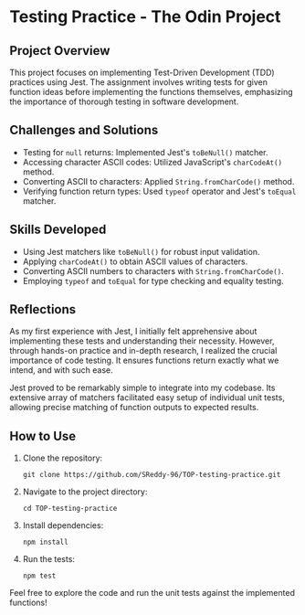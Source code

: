 # Testing Practice - The Odin Project

## Project Overview

This project focuses on implementing Test-Driven Development (TDD) practices using Jest. The assignment involves writing tests for given function ideas before implementing the functions themselves, emphasizing the importance of thorough testing in software development.

## Challenges and Solutions

- Testing for `null` returns: Implemented Jest's `toBeNull()` matcher.
- Accessing character ASCII codes: Utilized JavaScript's `charCodeAt()` method.
- Converting ASCII to characters: Applied `String.fromCharCode()` method.
- Verifying function return types: Used `typeof` operator and Jest's `toEqual` matcher.

## Skills Developed

- Using Jest matchers like `toBeNull()` for robust input validation.
- Applying `charCodeAt()` to obtain ASCII values of characters.
- Converting ASCII numbers to characters with `String.fromCharCode()`.
- Employing `typeof` and `toEqual` for type checking and equality testing.

## Reflections

As my first experience with Jest, I initially felt apprehensive about implementing these tests and understanding their necessity. However, through hands-on practice and in-depth research, I realized the crucial importance of code testing. It ensures functions return exactly what we intend, and with such ease.

Jest proved to be remarkably simple to integrate into my codebase. Its extensive array of matchers facilitated easy setup of individual unit tests, allowing precise matching of function outputs to expected results.

## How to Use

1. Clone the repository:
   ```
   git clone https://github.com/SReddy-96/TOP-testing-practice.git
   ```

2. Navigate to the project directory:
   ```
   cd TOP-testing-practice
   ```

3. Install dependencies:
   ```
   npm install
   ```

4. Run the tests:
   ```
   npm test
   ```

Feel free to explore the code and run the unit tests against the implemented functions!